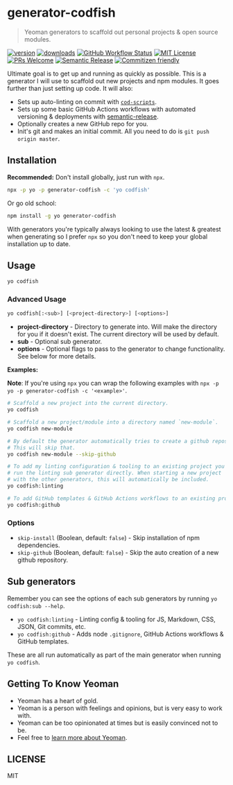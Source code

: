 # generator-codfish

> Yeoman generators to scaffold out personal projects & open source modules.

[![version][version-badge]][package] [![downloads][downloads-badge]][npmcharts]
[![GitHub Workflow Status][actions-badge]][actions-badge] [![MIT License][license-badge]][license]
[![PRs Welcome][prs-badge]][prs] [![Semantic Release][semantic-release-badge]][semantic-release]
[![Commitizen friendly][commitizen-badge]][commitizen]

Ultimate goal is to get up and running as quickly as possible. This is a generator I will use to
scaffold out new projects and npm modules. It goes further than just setting up code. It will also:

- Sets up auto-linting on commit with [`cod-scripts`](https://github.com/codfish/cod-scripts).
- Sets up some basic GitHub Actions workflows with automated versioning & deployments with
  [semantic-release](https://github.com/semantic-release/semantic-release).
- Optionally creates a new GitHub repo for you.
- Init's git and makes an initial commit. All you need to do is `git push origin master`.

<!-- START doctoc -->
<!-- END doctoc-->

## Installation

**Recommended:** Don't install globally, just run with `npx`.

```sh
npx -p yo -p generator-codfish -c 'yo codfish'
```

Or go old school:

```sh
npm install -g yo generator-codfish
```

With generators you're typically always looking to use the latest & greatest when generating so I
prefer `npx` so you don't need to keep your global installation up to date.

## Usage

```sh
yo codfish
```

### Advanced Usage

```sh
yo codfish[:<sub>] [<project-directory>] [<options>]
```

- **project-directory** - Directory to generate into. Will make the directory for you if it doesn't
  exist. The current directory will be used by default.
- **sub** - Optional sub generator.
- **options** - Optional flags to pass to the generator to change functionality. See below for more
  details.

**Examples:**

**Note**: If you're using `npx` you can wrap the following examples with
`npx -p yo -p generator-codfish -c '<example>'`.

```sh
# Scaffold a new project into the current directory.
yo codfish

# Scaffold a new project/module into a directory named `new-module`.
yo codfish new-module

# By default the generator automatically tries to create a github repository for you.
# This will skip that.
yo codfish new-module --skip-github

# To add my linting configuration & tooling to an existing project you can
# run the linting sub generator directly. When starting a new project
# with the other generators, this will automatically be included.
yo codfish:linting

# To add GitHub templates & GitHub Actions workflows to an existing project
yo codfish:github
```

### Options

- `skip-install` (Boolean, default: `false`) - Skip installation of npm dependencies.
- `skip-github` (Boolean, default: `false`) - Skip the auto creation of a new github repository.

## Sub generators

Remember you can see the options of each sub generators by running `yo codfish:sub --help`.

- `yo codfish:linting` - Linting config & tooling for JS, Markdown, CSS, JSON, Git commits, etc.
- `yo codfish:github` - Adds node `.gitignore`, GitHub Actions workflows & GitHub templates.

These are all run automatically as part of the main generator when running `yo codfish`.

## Getting To Know Yeoman

- Yeoman has a heart of gold.
- Yeoman is a person with feelings and opinions, but is very easy to work with.
- Yeoman can be too opinionated at times but is easily convinced not to be.
- Feel free to [learn more about Yeoman](http://yeoman.io/).

## LICENSE

MIT

[npm]: https://www.npmjs.com/
[node]: https://nodejs.org
[semantic-release]: https://github.com/semantic-release/semantic-release
[semantic-release-badge]:
  https://img.shields.io/badge/%20%20%F0%9F%93%A6%F0%9F%9A%80-semantic--release-e10079.svg
[prs]: http://makeapullrequest.com
[prs-badge]: https://img.shields.io/badge/PRs-welcome-brightgreen.svg?style=flat-square
[commitizen]: http://commitizen.github.io/cz-cli/
[commitizen-badge]: https://img.shields.io/badge/commitizen-friendly-brightgreen.svg
[npmcharts]: http://npmcharts.com/compare/generator-codfish
[version-badge]: https://img.shields.io/npm/v/generator-codfish.svg?style=flat-square
[package]: https://www.npmjs.com/package/generator-codfish
[downloads-badge]: https://img.shields.io/npm/dm/generator-codfish.svg?style=flat-square
[license-badge]: https://img.shields.io/npm/l/generator-codfish.svg?style=flat-square
[license]: https://github.com/codfish/generator-codfish/blob/master/LICENSE
[actions]: https://github.com/codfish/generator-codfish/actions
[actions-badge]:
  https://img.shields.io/github/workflow/status/codfish/generator-codfish/Release/master
